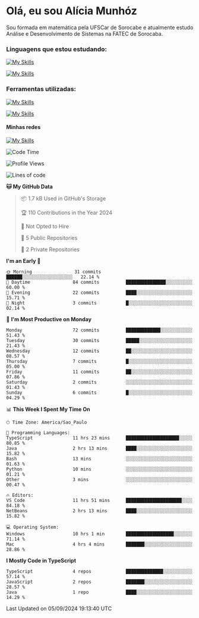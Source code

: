 # Olá, eu sou Alícia Munhóz

<p>Sou formada em matemática pela UFSCar de Sorocabe e atualmente estudo Análise e Desenvolvimento de Sistemas na FATEC de Sorocaba.</p>

### Linguagens que estou estudando:

[![My Skills](https://skillicons.dev/icons?i=js,ts,html,css)](https://skillicons.dev)


[![My Skills](https://skillicons.dev/icons?i=nodejs,java,py,latex)](https://skillicons.dev)

### Ferramentas utilizadas:

[![My Skills](https://skillicons.dev/icons?i=vscode,discord,figma,git)](https://skillicons.dev)

[![My Skills](https://skillicons.dev/icons?i=github,gmail,mongodb,sublime)](https://skillicons.dev)

#### Minhas redes
[![My Skills](https://skillicons.dev/icons?i=linkedin)](https://www.linkedin.com/in/aliciamunhozfrancodecamargo/)

<!--START_SECTION:waka-->
![Code Time](http://img.shields.io/badge/Code%20Time-24%20hrs%203%20mins-blue)

![Profile Views](http://img.shields.io/badge/Profile%20Views-40-blue)

![Lines of code](https://img.shields.io/badge/From%20Hello%20World%20I%27ve%20Written-24.1%20thousand%20lines%20of%20code-blue)

**🐱 My GitHub Data** 

> 📦 1.7 kB Used in GitHub's Storage 
 > 
> 🏆 110 Contributions in the Year 2024
 > 
> 🚫 Not Opted to Hire
 > 
> 📜 5 Public Repositories 
 > 
> 🔑 2 Private Repositories 
 > 
**I'm an Early 🐤** 

```text
🌞 Morning                31 commits          ██████░░░░░░░░░░░░░░░░░░░   22.14 % 
🌆 Daytime                84 commits          ███████████████░░░░░░░░░░   60.00 % 
🌃 Evening                22 commits          ████░░░░░░░░░░░░░░░░░░░░░   15.71 % 
🌙 Night                  3 commits           █░░░░░░░░░░░░░░░░░░░░░░░░   02.14 % 
```
📅 **I'm Most Productive on Monday** 

```text
Monday                   72 commits          █████████████░░░░░░░░░░░░   51.43 % 
Tuesday                  30 commits          █████░░░░░░░░░░░░░░░░░░░░   21.43 % 
Wednesday                12 commits          ██░░░░░░░░░░░░░░░░░░░░░░░   08.57 % 
Thursday                 7 commits           █░░░░░░░░░░░░░░░░░░░░░░░░   05.00 % 
Friday                   11 commits          ██░░░░░░░░░░░░░░░░░░░░░░░   07.86 % 
Saturday                 2 commits           ░░░░░░░░░░░░░░░░░░░░░░░░░   01.43 % 
Sunday                   6 commits           █░░░░░░░░░░░░░░░░░░░░░░░░   04.29 % 
```


📊 **This Week I Spent My Time On** 

```text
🕑︎ Time Zone: America/Sao_Paulo

💬 Programming Languages: 
TypeScript               11 hrs 23 mins      ████████████████████░░░░░   80.85 % 
Java                     2 hrs 13 mins       ████░░░░░░░░░░░░░░░░░░░░░   15.82 % 
Bash                     13 mins             ░░░░░░░░░░░░░░░░░░░░░░░░░   01.63 % 
Python                   10 mins             ░░░░░░░░░░░░░░░░░░░░░░░░░   01.21 % 
Other                    3 mins              ░░░░░░░░░░░░░░░░░░░░░░░░░   00.47 % 

🔥 Editors: 
VS Code                  11 hrs 51 mins      █████████████████████░░░░   84.18 % 
NetBeans                 2 hrs 13 mins       ████░░░░░░░░░░░░░░░░░░░░░   15.82 % 

💻 Operating System: 
Windows                  10 hrs 1 min        ██████████████████░░░░░░░   71.14 % 
Mac                      4 hrs 4 mins        ███████░░░░░░░░░░░░░░░░░░   28.86 % 
```

**I Mostly Code in TypeScript** 

```text
TypeScript               4 repos             ██████████████░░░░░░░░░░░   57.14 % 
JavaScript               2 repos             ███████░░░░░░░░░░░░░░░░░░   28.57 % 
Java                     1 repo              ████░░░░░░░░░░░░░░░░░░░░░   14.29 % 
```




 Last Updated on 05/09/2024 19:13:40 UTC
<!--END_SECTION:waka-->
